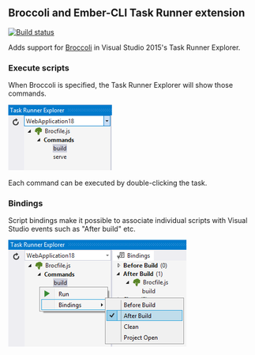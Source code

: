 ## Broccoli and Ember-CLI Task Runner extension

[![Build status](https://ci.appveyor.com/api/projects/status/nv8it8f5j7bdsceb?svg=true)](https://ci.appveyor.com/project/RyannosaurusRex/broccolitaskrunner)

Adds support for [Broccoli](https://github.com/broccolijs/broccoli) in Visual Studio 2015's
Task Runner Explorer.

### Execute scripts

When Broccoli is specified, the Task Runner Explorer
will show those commands.

![Task list](art/task-list.png)

Each command can be executed by double-clicking the task.

### Bindings

Script bindings make it possible to associate individual scripts
with Visual Studio events such as "After build" etc.

![Visual Studio bindings](art/bindings.png)
